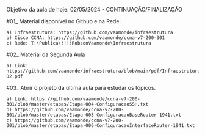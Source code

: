 Objetivo da aula de hoje: 02/05/2024 - CONTINUAÇÃO/FINALIZAÇÃO

#01_ Material disponível no Github e na Rede:

	a) Infraestrutura: https://github.com/vaamonde/infraestrutura
	b) Cisco CCNA: https://github.com/vaamonde/ccna-v7-200-301
	c) Rede: T:\Publica\!!!!RobsonVaamonde\Infraestrutura

#02_ Material da Segunda Aula

	a) Link: https://github.com/vaamonde/infraestrutura/blob/main/pdf/InfraestruturaDeRedes-02.pdf
	
#03_ Abrir o projeto da última aula para estudar os tópicos.

	a) Link: https://github.com/vaamonde/ccna-v7-200-301/blob/master/etapas/Etapa-004-ConfiguracaoSSH.txt
	b) https://github.com/vaamonde/ccna-v7-200-301/blob/master/etapas/Etapa-005-ConfiguracaoBaseRouter-1941.txt
	c) https://github.com/vaamonde/ccna-v7-200-301/blob/master/etapas/Etapa-006-ConfiguracaoInterfaceRouter-1941.txt
